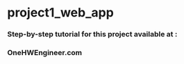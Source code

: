 # project1_web_app

### Step-by-step tutorial for this project available at :
### OneHWEngineer.com 
